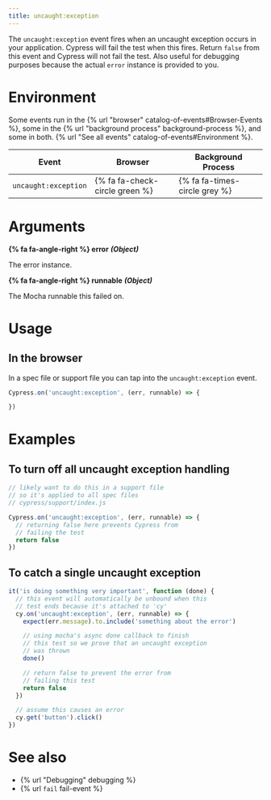 ```yaml
---
title: uncaught:exception
---
```


The `uncaught:exception` event fires when an uncaught exception occurs in your application. Cypress will fail the test when this fires. Return `false` from this event and Cypress will not fail the test. Also useful for debugging purposes because the actual `error` instance is provided to you.

# Environment

Some events run in the {% url "browser" catalog-of-events#Browser-Events %}, some in the {% url "background process" background-process %}, and some in both. {% url "See all events" catalog-of-events#Environment %}.

Event | Browser | Background Process
--- | --- | ---
`uncaught:exception` | {% fa fa-check-circle green %} | {% fa fa-times-circle grey %}

# Arguments

**{% fa fa-angle-right %} error** ***(Object)***

The error instance.

**{% fa fa-angle-right %} runnable** ***(Object)***

The Mocha runnable this failed on.

# Usage

## In the browser

In a spec file or support file you can tap into the `uncaught:exception` event.

```javascript
Cypress.on('uncaught:exception', (err, runnable) => {

})
```

# Examples

## To turn off all uncaught exception handling

```javascript
// likely want to do this in a support file
// so it's applied to all spec files
// cypress/support/index.js

Cypress.on('uncaught:exception', (err, runnable) => {
  // returning false here prevents Cypress from
  // failing the test
  return false
})
```

## To catch a single uncaught exception

```javascript
it('is doing something very important', function (done) {
  // this event will automatically be unbound when this
  // test ends because it's attached to 'cy'
  cy.on('uncaught:exception', (err, runnable) => {
    expect(err.message).to.include('something about the error')

    // using mocha's async done callback to finish
    // this test so we prove that an uncaught exception
    // was thrown
    done()

    // return false to prevent the error from
    // failing this test
    return false
  })

  // assume this causes an error
  cy.get('button').click()
})
```

# See also

- {% url "Debugging" debugging %}
- {% url `fail` fail-event %}
